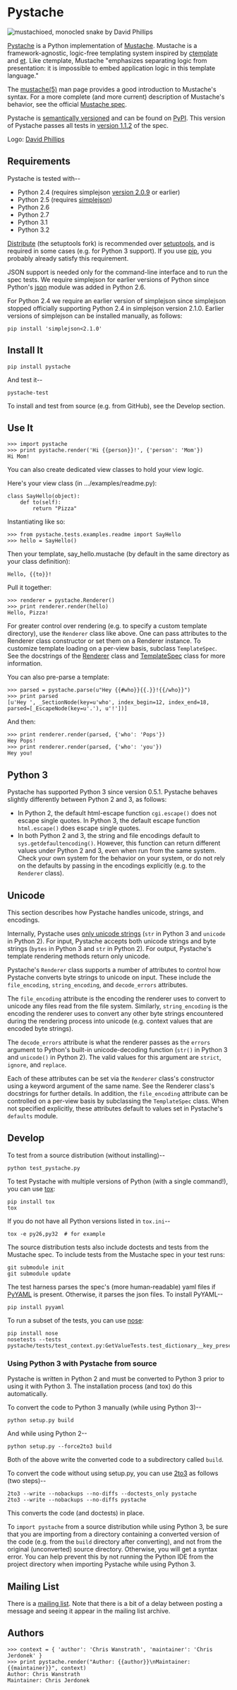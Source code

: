 Pystache
========

<!-- We leave the brackets empty.  Otherwise, text shows up in the reST
  version converted by pandoc. -->

![](https://s3.amazonaws.com/webdev_bucket/pystache.png "mustachioed, monocled snake by David Phillips")

[Pystache](https://github.com/defunkt/pystache) is a Python
implementation of [Mustache](http://mustache.github.com/). Mustache is a
framework-agnostic, logic-free templating system inspired by
[ctemplate](http://code.google.com/p/google-ctemplate/) and
[et](http://www.ivan.fomichev.name/2008/05/erlang-template-engine-prototype.html).
Like ctemplate, Mustache "emphasizes separating logic from presentation:
it is impossible to embed application logic in this template language."

The [mustache(5)](http://mustache.github.com/mustache.5.html) man page
provides a good introduction to Mustache's syntax. For a more complete
(and more current) description of Mustache's behavior, see the official
[Mustache spec](https://github.com/mustache/spec).

Pystache is [semantically versioned](http://semver.org) and can be found
on [PyPI](http://pypi.python.org/pypi/pystache). This version of
Pystache passes all tests in [version
1.1.2](https://github.com/mustache/spec/tree/v1.1.2) of the spec.

Logo: [David Phillips](http://davidphillips.us/)

Requirements
------------

Pystache is tested with--

-   Python 2.4 (requires simplejson [version
    2.0.9](http://pypi.python.org/pypi/simplejson/2.0.9) or earlier)
-   Python 2.5 (requires
    [simplejson](http://pypi.python.org/pypi/simplejson/))
-   Python 2.6
-   Python 2.7
-   Python 3.1
-   Python 3.2

[Distribute](http://packages.python.org/distribute/) (the setuptools fork)
is recommended over [setuptools](http://pypi.python.org/pypi/setuptools),
and is required in some cases (e.g. for Python 3 support).
If you use [pip](http://www.pip-installer.org/), you probably already satisfy
this requirement.

JSON support is needed only for the command-line interface and to run
the spec tests. We require simplejson for earlier versions of Python
since Python's [json](http://docs.python.org/library/json.html) module
was added in Python 2.6.

For Python 2.4 we require an earlier version of simplejson since
simplejson stopped officially supporting Python 2.4 in simplejson
version 2.1.0. Earlier versions of simplejson can be installed manually,
as follows:

    pip install 'simplejson<2.1.0'

Install It
----------

    pip install pystache

And test it--

    pystache-test

To install and test from source (e.g. from GitHub), see the Develop
section.

Use It
------

    >>> import pystache
    >>> print pystache.render('Hi {{person}}!', {'person': 'Mom'})
    Hi Mom!

You can also create dedicated view classes to hold your view logic.

Here's your view class (in .../examples/readme.py):

    class SayHello(object):
        def to(self):
            return "Pizza"

Instantiating like so:

    >>> from pystache.tests.examples.readme import SayHello
    >>> hello = SayHello()

Then your template, say\_hello.mustache (by default in the same
directory as your class definition):

    Hello, {{to}}!

Pull it together:

    >>> renderer = pystache.Renderer()
    >>> print renderer.render(hello)
    Hello, Pizza!

For greater control over rendering (e.g. to specify a custom template
directory), use the `Renderer` class like above. One can pass attributes
to the Renderer class constructor or set them on a Renderer instance. To
customize template loading on a per-view basis, subclass `TemplateSpec`.
See the docstrings of the
[Renderer](https://github.com/defunkt/pystache/blob/master/pystache/renderer.py)
class and
[TemplateSpec](https://github.com/defunkt/pystache/blob/master/pystache/template_spec.py)
class for more information.

You can also pre-parse a template:

    >>> parsed = pystache.parse(u"Hey {{#who}}{{.}}!{{/who}}")
    >>> print parsed
    [u'Hey ', _SectionNode(key=u'who', index_begin=12, index_end=18, parsed=[_EscapeNode(key=u'.'), u'!'])]

And then:

    >>> print renderer.render(parsed, {'who': 'Pops'})
    Hey Pops!
    >>> print renderer.render(parsed, {'who': 'you'})
    Hey you!

Python 3
--------

Pystache has supported Python 3 since version 0.5.1. Pystache behaves
slightly differently between Python 2 and 3, as follows:

-   In Python 2, the default html-escape function `cgi.escape()` does
    not escape single quotes.  In Python 3, the default escape function
    `html.escape()` does escape single quotes.
-   In both Python 2 and 3, the string and file encodings default to
    `sys.getdefaultencoding()`. However, this function can return
    different values under Python 2 and 3, even when run from the same
    system. Check your own system for the behavior on your system, or do
    not rely on the defaults by passing in the encodings explicitly
    (e.g. to the `Renderer` class).

Unicode
-------

This section describes how Pystache handles unicode, strings, and
encodings.

Internally, Pystache uses [only unicode
strings](http://docs.python.org/howto/unicode.html#tips-for-writing-unicode-aware-programs)
(`str` in Python 3 and `unicode` in Python 2). For input, Pystache
accepts both unicode strings and byte strings (`bytes` in Python 3 and
`str` in Python 2). For output, Pystache's template rendering methods
return only unicode.

Pystache's `Renderer` class supports a number of attributes to control
how Pystache converts byte strings to unicode on input. These include
the `file_encoding`, `string_encoding`, and `decode_errors` attributes.

The `file_encoding` attribute is the encoding the renderer uses to
convert to unicode any files read from the file system. Similarly,
`string_encoding` is the encoding the renderer uses to convert any other
byte strings encountered during the rendering process into unicode (e.g.
context values that are encoded byte strings).

The `decode_errors` attribute is what the renderer passes as the
`errors` argument to Python's built-in unicode-decoding function
(`str()` in Python 3 and `unicode()` in Python 2). The valid values for
this argument are `strict`, `ignore`, and `replace`.

Each of these attributes can be set via the `Renderer` class's
constructor using a keyword argument of the same name. See the Renderer
class's docstrings for further details. In addition, the `file_encoding`
attribute can be controlled on a per-view basis by subclassing the
`TemplateSpec` class. When not specified explicitly, these attributes
default to values set in Pystache's `defaults` module.

Develop
-------

To test from a source distribution (without installing)--

    python test_pystache.py

To test Pystache with multiple versions of Python (with a single
command!), you can use [tox](http://pypi.python.org/pypi/tox):

    pip install tox
    tox

If you do not have all Python versions listed in `tox.ini`--

    tox -e py26,py32  # for example

The source distribution tests also include doctests and tests from the
Mustache spec. To include tests from the Mustache spec in your test
runs:

    git submodule init
    git submodule update

The test harness parses the spec's (more human-readable) yaml files if
[PyYAML](http://pypi.python.org/pypi/PyYAML) is present. Otherwise, it
parses the json files. To install PyYAML--

    pip install pyyaml

To run a subset of the tests, you can use
[nose](http://somethingaboutorange.com/mrl/projects/nose/0.11.1/testing.html):

    pip install nose
    nosetests --tests pystache/tests/test_context.py:GetValueTests.test_dictionary__key_present

### Using Python 3 with Pystache from source

Pystache is written in Python 2 and must be converted to Python 3 prior to
using it with Python 3.  The installation process (and tox) do this
automatically.

To convert the code to Python 3 manually (while using Python 3)--

    python setup.py build

And while using Python 2--

    python setup.py --force2to3 build

Both of the above write the converted code to a subdirectory called `build`.

To convert the code without using setup.py, you can use
[2to3](http://docs.python.org/library/2to3.html) as follows (two steps)--

    2to3 --write --nobackups --no-diffs --doctests_only pystache
    2to3 --write --nobackups --no-diffs pystache

This converts the code (and doctests) in place.

To `import pystache` from a source distribution while using Python 3, be
sure that you are importing from a directory containing a converted
version of the code (e.g. from the `build` directory after converting),
and not from the original (unconverted) source directory.  Otherwise, you will
get a syntax error.  You can help prevent this by not running the Python
IDE from the project directory when importing Pystache while using Python 3.


Mailing List
------------

There is a [mailing list](http://librelist.com/browser/pystache/). Note
that there is a bit of a delay between posting a message and seeing it
appear in the mailing list archive.

Authors
-------

    >>> context = { 'author': 'Chris Wanstrath', 'maintainer': 'Chris Jerdonek' }
    >>> print pystache.render("Author: {{author}}\nMaintainer: {{maintainer}}", context)
    Author: Chris Wanstrath
    Maintainer: Chris Jerdonek
